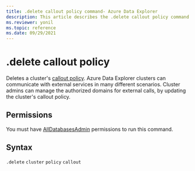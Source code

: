 ```yaml
---
title: .delete callout policy command- Azure Data Explorer
description: This article describes the .delete callout policy command in Azure Data Explorer.
ms.reviewer: yonil
ms.topic: reference
ms.date: 09/29/2021
---
```

# .delete callout policy

Deletes a cluster's [callout policy](calloutpolicy.md). Azure Data Explorer clusters can communicate with external services in many different scenarios. Cluster admins can manage the authorized domains for external calls, by updating the cluster's callout policy.

## Permissions

You must have [AllDatabasesAdmin](access-control/role-based-access-control.md) permissions to run this command.

## Syntax

`.delete` `cluster` `policy` `callout` 
